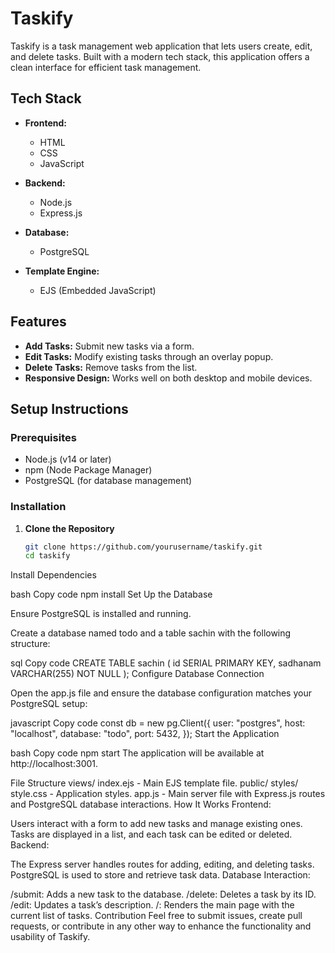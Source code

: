 # Taskify

Taskify is a task management web application that lets users create, edit, and delete tasks. Built with a modern tech stack, this application offers a clean interface for efficient task management.

## Tech Stack

- **Frontend:**
  - HTML
  - CSS
  - JavaScript

- **Backend:**
  - Node.js
  - Express.js

- **Database:**
  - PostgreSQL

- **Template Engine:**
  - EJS (Embedded JavaScript)

## Features

- **Add Tasks:** Submit new tasks via a form.
- **Edit Tasks:** Modify existing tasks through an overlay popup.
- **Delete Tasks:** Remove tasks from the list.
- **Responsive Design:** Works well on both desktop and mobile devices.

## Setup Instructions

### Prerequisites

- Node.js (v14 or later)
- npm (Node Package Manager)
- PostgreSQL (for database management)

### Installation

1. **Clone the Repository**

   ```bash
   git clone https://github.com/yourusername/taskify.git
   cd taskify

Install Dependencies

bash
Copy code
npm install
Set Up the Database

Ensure PostgreSQL is installed and running.

Create a database named todo and a table sachin with the following structure:

sql
Copy code
CREATE TABLE sachin (
  id SERIAL PRIMARY KEY,
  sadhanam VARCHAR(255) NOT NULL
);
Configure Database Connection

Open the app.js file and ensure the database configuration matches your PostgreSQL setup:

javascript
Copy code
const db = new pg.Client({
  user: "postgres",
  host: "localhost",
  database: "todo",
  port: 5432,
});
Start the Application

bash
Copy code
npm start
The application will be available at http://localhost:3001.

File Structure
views/
index.ejs - Main EJS template file.
public/
styles/
style.css - Application styles.
app.js - Main server file with Express.js routes and PostgreSQL database interactions.
How It Works
Frontend:

Users interact with a form to add new tasks and manage existing ones.
Tasks are displayed in a list, and each task can be edited or deleted.
Backend:

The Express server handles routes for adding, editing, and deleting tasks.
PostgreSQL is used to store and retrieve task data.
Database Interaction:

/submit: Adds a new task to the database.
/delete: Deletes a task by its ID.
/edit: Updates a task’s description.
/: Renders the main page with the current list of tasks.
Contribution
Feel free to submit issues, create pull requests, or contribute in any other way to enhance the functionality and usability of Taskify.